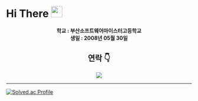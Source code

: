 

# Hi There <img src="https://user-images.githubusercontent.com/42378118/110234147-e3259600-7f4e-11eb-95be-0c4047144dea.gif" width="30"><br>

<div align="center" width="50">
  
<p><strong> 학교 : 부산소프트웨어마이스터고등학교 <br> 생일 : 2008년 05월 30일 </strong>

<h2> 연락 👇 </h2>
<a href="https://instagram.com/xx._un8" target="_blank"><img src="https://img.shields.io/badge/instagram-E4405F.svg?style=for-the-badge&logo=instagram&logoColor=white"/></a>

</div>

<hr>

[![Solved.ac Profile](http://mazassumnida.wtf/api/v2/generate_badge?boj=beorrol)](https://solved.ac/beorrol/)

